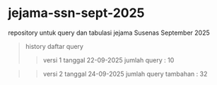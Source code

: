# jejama-ssn-sept-2025
repository untuk query dan tabulasi jejama Susenas September 2025


> history daftar query
>> versi 1
>> tanggal 22-09-2025
>> jumlah query : 10

>> versi 2
>> tanggal 24-09-2025
>> jumlah query tambahan : 32
